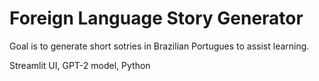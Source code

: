 # Foreign Language Story Generator

Goal is to generate short sotries in Brazilian Portugues to assist learning.

Streamlit UI, GPT-2 model, Python 
